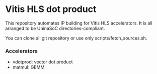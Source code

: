 # Vitis HLS dot product
This repository automates IP building for Vitis HLS accelerators.
It is all arranged to be UninaSoC directories-compliant.

You can clone all git repository or use only scripts/fetch_sources.sh.

### Accelerators
- vdotprod: vector dot product
- matmul: GEMM